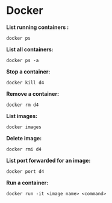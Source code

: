 # Docker

**List running containers :**
```
docker ps
```

**List all containers:**
```
docker ps -a
```

**Stop a container:**
```
docker kill d4
```

**Remove a container:**
```
docker rm d4
```

**List images:**
```
docker images
```

**Delete image:**
```
docker rmi d4
```

**List port forwarded for an image:**
```
docker port d4
```

**Run a container:**
```
docker run -it <image name> <command>
```
